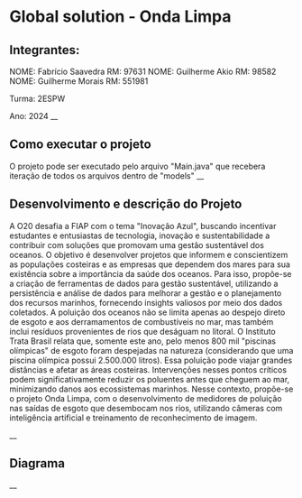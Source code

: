 # Global solution - Onda Limpa

## Integrantes:
NOME: Fabrício Saavedra RM: 97631
NOME: Guilherme Akio RM: 98582
NOME: Guilherme Morais RM: 551981

Turma: 2ESPW

Ano: 2024
__

## Como executar o projeto
O projeto pode ser executado pelo arquivo "Main.java" que recebera iteração de todos os arquivos dentro de "models"
__

## Desenvolvimento e descrição do Projeto
A O20 desafia a FIAP com o tema "Inovação Azul", buscando incentivar estudantes e entusiastas de tecnologia, inovação e sustentabilidade a contribuir com soluções que promovam uma gestão sustentável dos oceanos. O objetivo é desenvolver projetos que informem e conscientizem as populações costeiras e as empresas que dependem dos mares para sua existência sobre a importância da saúde dos oceanos. Para isso, propõe-se a criação de ferramentas de dados para gestão sustentável, utilizando a persistência e análise de dados para melhorar a gestão e o planejamento dos recursos marinhos, fornecendo insights valiosos por meio dos dados coletados.
A poluição dos oceanos não se limita apenas ao despejo direto de esgoto e aos derramamentos de combustíveis no mar, mas também inclui resíduos provenientes de rios que deságuam no litoral. O Instituto Trata Brasil relata que, somente este ano, pelo menos 800 mil "piscinas olímpicas" de esgoto foram despejadas na natureza (considerando que uma piscina olímpica possui 2.500.000 litros). Essa poluição pode viajar grandes distâncias e afetar as áreas costeiras. Intervenções nesses pontos críticos podem significativamente reduzir os poluentes antes que cheguem ao mar, minimizando danos aos ecossistemas marinhos. Nesse contexto, propõe-se o projeto Onda Limpa, com o desenvolvimento de medidores de poluição nas saídas de esgoto que desembocam nos rios, utilizando câmeras com inteligência artificial e treinamento de reconhecimento de imagem.

__
## Diagrama

__
